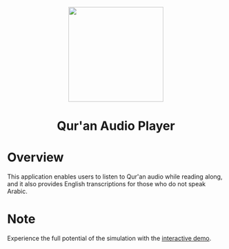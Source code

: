 <p align="center"><img src="https://github.com/user-attachments/assets/24697d32-eea1-44cb-9d96-596139ca8b5b" width="220"></p>
<h1 align="center">Qur'an Audio Player</h1>
<h1>Overview</h1>
<p>This application enables users to listen to Qur'an audio while reading along, and it also provides English transcriptions for those who do not speak Arabic.</p>
<h1>Note</h1>
<p>Experience the full potential of the simulation with the <a href="https://mahmoud46.github.io/Qur-an-Audio-Player/">interactive demo</a>.</p>
